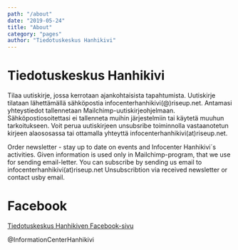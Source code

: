 ```yaml
---
path: "/about"
date: "2019-05-24"
title: "About"
category: "pages"
author: "Tiedotuskeskus Hanhikivi"
---
```


# Tiedotuskeskus Hanhikivi

Tilaa uutiskirje, jossa kerrotaan  ajankohtaisista tapahtumista. Uutiskirje tilataan lähettämällä sähköpostia infocenterhanhikivi(@)riseup.net. Antamasi yhteystiedot tallennetaan  Mailchimp-uutiskirjeohjelmaan. Sähköpostiosoitettasi ei tallenneta muihin järjestelmiin tai käytetä muuhun tarkoitukseen. Voit perua uutiskirjeen unsubsribe toiminnolla vastaanotetun kirjeen alaososassa tai ottamalla yhteyttä infocenterhanhikivi(at)riseup.net. 

Order newsletter - stay up to date on events and Infocenter Hanhikivi´s activities. 
Given information is used only in Mailchimp-program, that we use for sending email-letter. You can subscribe by sending us email to infocenterhanhikivi(at)riseup.net
Unsubscribtion via received newsletter or contact usby email. 


# Facebook

 [Tiedotuskeskus Hanhikiven Facebook-sivu](https://www.facebook.com/InformationCenterHanhikivi/)


@InformationCenterHanhikivi


